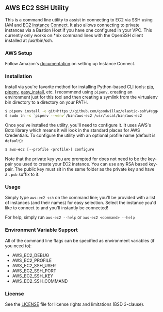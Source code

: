 ## AWS EC2 SSH Utility

This is a command line utility to assist in connecting to EC2 via SSH using IAM and [EC2 Instance Connect](https://docs.aws.amazon.com/AWSEC2/latest/UserGuide/Connect-using-EC2-Instance-Connect.html).  It also allows connecting to private instances via a Bastion Host if you have one configured in your VPC. This currently only works on *nix command lines with the OpenSSH client installed at /usr/bin/ssh.

### AWS Setup

Follow Amazon's [documentation](https://docs.aws.amazon.com/AWSEC2/latest/UserGuide/ec2-instance-connect-set-up.html) on setting up Instance Connect.

### Installation

Install via you're favorite method for installing Python-based CLI tools: [pip](https://pip.pypa.io/en/stable/), [pipenv](https://pypi.org/project/pipenv/), [easy_install](https://setuptools.readthedocs.io/en/latest/easy_install.html), etc.  I recommend using `pipenv`, creating an environment just for this tool and then creating a symlink from the virtualenv bin directory to a directory on your PATH.

```bash
$ pipenv install -e git+https://github.com/goodwillaz/elastic-ssh\#egg=elastic-ssh
$ sudo ln -s `pipenv --venv`/bin/aws-ec2 /usr/local/bin/aws-ec2
```

Once you've installed the utility, you'll need to configure it.  It uses AWS's Boto library which means it will look in the standard places for AWS Credentials.  To configure the utility with an optional profile name (default is `default`):

```bash
$ aws-ec2 [--profile <profile>] configure
```

Note that the private key you are prompted for does not need to be the key-pair you used to create your EC2 instance.  You can use any RSA based key-pair. The public key must sit in the same folder as the private key and have a `.pub` suffix to it.

### Usage

Simply type `aws-ec2 ssh` on the command line; you'll be provided with a list of instances (and their names) for easy selection.  Select the instance you'd like to connect to and you'll instantly be connected!

For help, simply run `aws-ec2 --help` or `aws-ec2 <command> --help`

### Environment Variable Support

All of the command line flags can be specified as environment variables (if you need to):

* AWS_EC2_DEBUG
* AWS_EC2_PROFILE
* AWS_EC2_SSH_USER
* AWS_EC2_SSH_PORT
* AWS_EC2_SSH_KEY
* AWS_EC2_SSH_COMMAND

### License

See the [LICENSE](LICENSE.md) file for license rights and limitations (BSD 3-clause).
